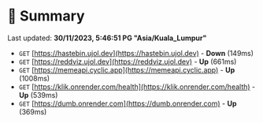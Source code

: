 # 📖 Summary
Last updated: **30/11/2023, 5:46:51 PG "Asia/Kuala_Lumpur"**

- `GET` [https://hastebin.ujol.dev](https://hastebin.ujol.dev) - **Down** (149ms)
- `GET` [https://reddviz.ujol.dev](https://reddviz.ujol.dev) - **Up** (661ms)
- `GET` [https://memeapi.cyclic.app](https://memeapi.cyclic.app) - **Up** (1008ms)
- `GET` [https://klik.onrender.com/health](https://klik.onrender.com/health) - **Up** (539ms)
- `GET` [https://dumb.onrender.com](https://dumb.onrender.com) - **Up** (369ms)
